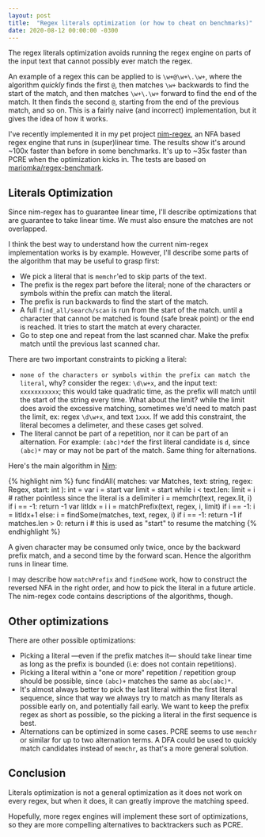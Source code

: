 ```yaml
---
layout: post
title:  "Regex literals optimization (or how to cheat on benchmarks)"
date: 2020-08-12 00:00:00 -0300
---
```


The regex literals optimization avoids running the regex engine on parts of the input text that cannot possibly ever match the regex.

An example of a regex this can be applied to is `\w+@\w+\.\w+`, where the algorithm *quickly* finds the first `@`, then matches `\w+` backwards to find the start of the match, and then matches `\w+\.\w+` forward to find the end of the match. It then finds the second `@`, starting from the end of the previous match, and so on. This is a fairly naive (and incorrect) implementation, but it gives the idea of how it works.

I've recently implemented it in my pet project [nim-regex](https://github.com/nitely/nim-regex/pull/68), an NFA based regex engine that runs in (super)linear time. The results show it's around ~100x faster than before in some benchmarks. It's up to ~35x faster than PCRE when the optimization kicks in. The tests are based on [mariomka/regex-benchmark](https://github.com/mariomka/regex-benchmark).

## Literals Optimization

Since nim-regex has to guarantee linear time, I'll describe optimizations that are guarantee to take linear time. We must also ensure the matches are not overlapped.

I think the best way to understand how the current nim-regex implementation works is by example. However, I'll describe some parts of the algorithm that may be useful to grasp first:

  * We pick a literal that is `memchr`'ed to skip parts of the text.
  * The prefix is the regex part before the literal; none of the
    characters or symbols within the prefix can match the literal.
  * The prefix is run backwards to find the start of the match.
  * A full `find_all/search/scan` is run from the start of the match.
    until a character that cannot be matched is found (safe break point)
    or the end is reached. It tries to start the match at every character.
  * Go to step one and repeat from the last scanned char. Make the prefix
    match until the previous last scanned char.

There are two important constraints to picking a literal:

  * `none of the characters or symbols within the prefix can match the literal`, why? consider the regex: `\d\w+x`, and the input text: `xxxxxxxxxxx`; this would take quadratic time, as the prefix will match until the start of the string every time. What about the limit? while the limit does avoid the excessive matching, sometimes we'd need to match past the limit, ex: regex `\d\w+x`, and text `1xxx`. If we add this constraint, the literal becomes a delimeter, and these cases get solved.
  * The literal cannot be part of a repetition, nor it can be part of an alternation. For example: `(abc)*def` the first literal candidate is `d`, since `(abc)*` may or may not be part of the match. Same thing for alternations.

Here's the main algorithm in [Nim](https://nim-lang.org/):

{% highlight nim %}
func findAll(
  matches: var Matches,
  text: string,
  regex: Regex,
  start: int
): int =
  var i = start
  var limit = start
  while i < text.len:
    limit = i  # rather pointless since the literal is a delimiter
    i = memchr(text, regex.lit, i)
    if i == -1:
      return -1
    var litIdx = i
    i = matchPrefix(text, regex, i, limit)
    if i == -1:
      i = litIdx+1
    else:
      i = findSome(matches, text, regex, i)
      if i == -1:
        return -1
      if matches.len > 0:
        return i  # this is used as "start" to resume the matching
{% endhighlight %}

A given character may be consumed only twice, once by the backward prefix match, and a second time by the forward scan. Hence the algorithm runs in linear time.

I may describe how `matchPrefix` and `findSome` work, how to construct the reversed NFA in the right order, and how to pick the literal in a future article. The nim-regex code contains descriptions of the algorithms, though.

## Other optimizations

There are other possible optimizations:

  * Picking a literal —even if the prefix matches it— should take linear time as long as the prefix is bounded (i.e: does not contain repetitions).
  * Picking a literal within a "one or more" repetition / repetition group should be possible, since `(abc)+` matches the same as `abc(abc)*`.
  * It's almost always better to pick the last literal within the first literal sequence, since that way we always try to match as many literals as possible early on, and potentially fail early. We want to keep the prefix regex as short as possible, so the picking a literal in the first sequence is best.
  * Alternations can be optimized in some cases. PCRE seems to use `memchr` or similar for up to two alternation terms. A DFA could be used to quickly match candidates instead of `memchr`, as that's a more general solution.

## Conclusion

Literals optimization is not a general optimization as it does not work on every regex, but when it does, it can greatly improve the matching speed.

Hopefully, more regex engines will implement these sort of optimizations, so they are more compelling alternatives to backtrackers such as PCRE.
